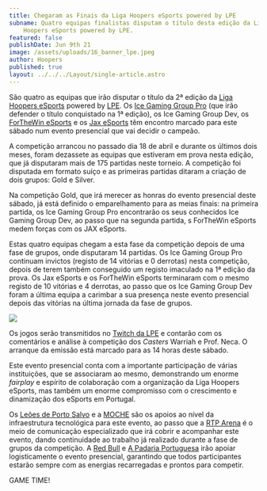 ```yaml
---
title: Chegaram as Finais da Liga Hoopers eSports powered by LPE
subname: Quatro equipas finalistas disputam o título desta edição da Liga
    Hoopers eSports powered by LPE.
featured: false
publishDate: Jun 9th 21
image: /assets/uploads/16_banner_lpe.jpeg
author: Hoopers
published: true
layout: ../../../Layout/single-article.astro
---
```


<!--StartFragment-->

São quatro as equipas que irão disputar o título da 2ª edição da [Liga Hoopers eSports](https://www.instagram.com/hoopers_esports/) powered by [LPE](https://twitter.com/lpe_portugal). Os [Ice Gaming Group Pro](https://twitter.com/icegamingroup) (que irão defender o título conquistado na 1ª edição), os Ice Gaming Group Dev, os [ForTheWin eSports](https://twitter.com/ftwesports) e os [Jax eSports](https://twitter.com/JaxEsportsclub) têm encontro marcado para este sábado num evento presencial que vai decidir o campeão.

A competição arrancou no passado dia 18 de abril e durante os últimos dois meses, foram dezassete as equipas que estiveram em prova nesta edição, que já disputaram mais de 175 partidas neste torneio. A competição foi disputada em formato suíço e as primeiras partidas ditaram a criação de dois grupos: Gold e Silver.

Na competição Gold, que irá merecer as honras do evento presencial deste sábado, já está definido o emparelhamento para as meias finais: na primeira partida, os Ice Gaming Group Pro encontrarão os seus conhecidos Ice Gaming Group Dev, ao passo que na segunda partida, s ForTheWin eSports medem forças com os JAX eSports.

Estas quatro equipas chegam a esta fase da competição depois de uma fase de grupos, onde disputaram 14 partidas. Os Ice Gaming Group Pro continuam invictos (registo de 14 vitórias e 0 derrotas) nesta competição, depois de terem também conseguido um registo imaculado na 1ª edição da prova. Os Jax eSports e os ForTheWin eSports terminaram com o mesmo registo de 10 vitórias e 4 derrotas, ao passo que os Ice Gaming Group Dev foram a última equipa a carimbar a sua presença neste evento presencial depois das vitórias na última jornada da fase de grupos.

<!--EndFragment-->

![](https://images.squarespace-cdn.com/content/v1/5f217fac8e24187c674282cd/1623259603587-4IJS7R314FBTBVMXAM96/EventoPresencial_Cartaz_VF.jpeg?format=1500w)

<!--StartFragment-->

Os jogos serão transmitidos no [Twitch da LPE](https://www.twitch.tv/lpe_portugal) e contarão com os comentários e análise à competição dos _Casters_ Warriah e Prof. Neca. O arranque da emissão está marcado para as 14 horas deste sábado.

Este evento presencial conta com a importante participação de várias instituições, que se associaram ao mesmo, demonstrando um enorme _fairplay_ e espírito de colaboração com a organização da Liga Hoopers eSports, mas também um enorme compromisso com o crescimento e dinamização dos eSports em Portugal.

Os [Leões de Porto Salvo](https://www.instagram.com/leoespsesports/) e a [MOCHE](https://www.instagram.com/moche/) são os apoios ao nível da infraestrutura tecnológica para este evento, ao passo que a [RTP Arena](https://www.instagram.com/rtparena/) é o meio de comunicação especializado que irá cobrir e acompanhar este evento, dando continuidade ao trabalho já realizado durante a fase de grupos da competição. A [Red Bull](https://www.instagram.com/redbullpor/) e [A Padaria Portuguesa](https://www.instagram.com/apadariaportuguesa/) irão apoiar logisticamente o evento presencial, garantindo que todos participantes estarão sempre com as energias recarregadas e prontos para competir.

GAME TIME!

<!--EndFragment-->

